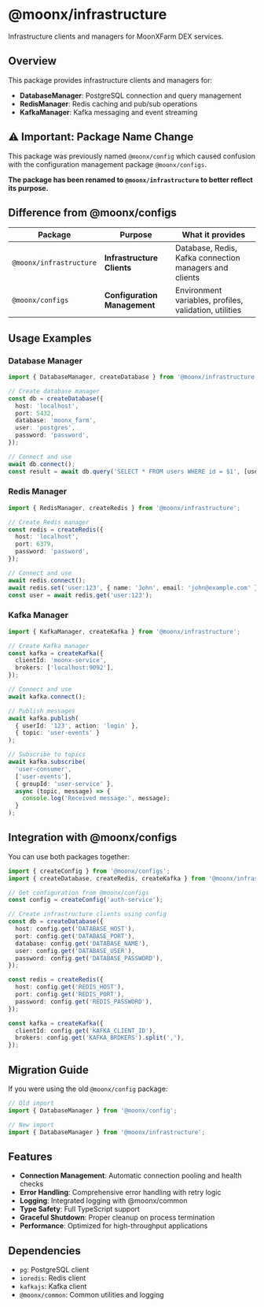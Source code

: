 # @moonx/infrastructure

Infrastructure clients and managers for MoonXFarm DEX services.

## Overview

This package provides infrastructure clients and managers for:
- **DatabaseManager**: PostgreSQL connection and query management
- **RedisManager**: Redis caching and pub/sub operations  
- **KafkaManager**: Kafka messaging and event streaming

## ⚠️ Important: Package Name Change

This package was previously named `@moonx/config` which caused confusion with the configuration management package `@moonx/configs`. 

**The package has been renamed to `@moonx/infrastructure` to better reflect its purpose.**

## Difference from @moonx/configs

| Package | Purpose | What it provides |
|---------|---------|------------------|
| `@moonx/infrastructure` | **Infrastructure Clients** | Database, Redis, Kafka connection managers and clients |
| `@moonx/configs` | **Configuration Management** | Environment variables, profiles, validation, utilities |

## Usage Examples

### Database Manager

```typescript
import { DatabaseManager, createDatabase } from '@moonx/infrastructure';

// Create database manager
const db = createDatabase({
  host: 'localhost',
  port: 5432,
  database: 'moonx_farm',
  user: 'postgres',
  password: 'password',
});

// Connect and use
await db.connect();
const result = await db.query('SELECT * FROM users WHERE id = $1', [userId]);
```

### Redis Manager

```typescript
import { RedisManager, createRedis } from '@moonx/infrastructure';

// Create Redis manager
const redis = createRedis({
  host: 'localhost',
  port: 6379,
  password: 'password',
});

// Connect and use
await redis.connect();
await redis.set('user:123', { name: 'John', email: 'john@example.com' }, { ttl: 3600 });
const user = await redis.get('user:123');
```

### Kafka Manager

```typescript
import { KafkaManager, createKafka } from '@moonx/infrastructure';

// Create Kafka manager
const kafka = createKafka({
  clientId: 'moonx-service',
  brokers: ['localhost:9092'],
});

// Connect and use
await kafka.connect();

// Publish messages
await kafka.publish(
  { userId: '123', action: 'login' },
  { topic: 'user-events' }
);

// Subscribe to topics
await kafka.subscribe(
  'user-consumer',
  ['user-events'],
  { groupId: 'user-service' },
  async (topic, message) => {
    console.log('Received message:', message);
  }
);
```

## Integration with @moonx/configs

You can use both packages together:

```typescript
import { createConfig } from '@moonx/configs';
import { createDatabase, createRedis, createKafka } from '@moonx/infrastructure';

// Get configuration from @moonx/configs
const config = createConfig('auth-service');

// Create infrastructure clients using config
const db = createDatabase({
  host: config.get('DATABASE_HOST'),
  port: config.get('DATABASE_PORT'),
  database: config.get('DATABASE_NAME'),
  user: config.get('DATABASE_USER'),
  password: config.get('DATABASE_PASSWORD'),
});

const redis = createRedis({
  host: config.get('REDIS_HOST'),
  port: config.get('REDIS_PORT'),
  password: config.get('REDIS_PASSWORD'),
});

const kafka = createKafka({
  clientId: config.get('KAFKA_CLIENT_ID'),
  brokers: config.get('KAFKA_BROKERS').split(','),
});
```

## Migration Guide

If you were using the old `@moonx/config` package:

```typescript
// Old import
import { DatabaseManager } from '@moonx/config';

// New import
import { DatabaseManager } from '@moonx/infrastructure';
```

## Features

- **Connection Management**: Automatic connection pooling and health checks
- **Error Handling**: Comprehensive error handling with retry logic
- **Logging**: Integrated logging with @moonx/common
- **Type Safety**: Full TypeScript support
- **Graceful Shutdown**: Proper cleanup on process termination
- **Performance**: Optimized for high-throughput applications

## Dependencies

- `pg`: PostgreSQL client
- `ioredis`: Redis client
- `kafkajs`: Kafka client
- `@moonx/common`: Common utilities and logging 